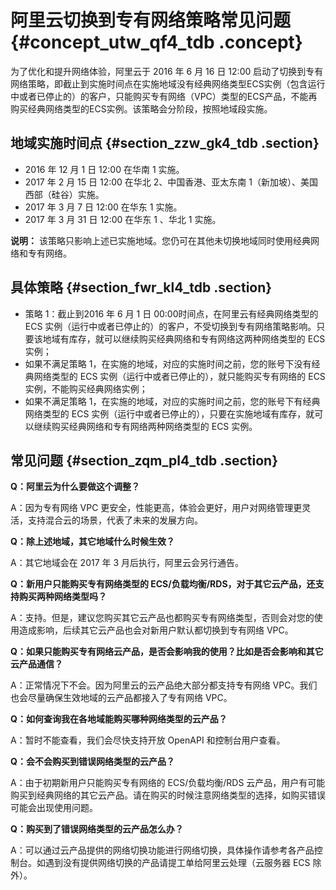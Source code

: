 # 阿里云切换到专有网络策略常见问题 {#concept_utw_qf4_tdb .concept}

为了优化和提升网络体验，阿里云于 2016 年 6 月 16 日 12:00 启动了切换到专有网络策略，即截止到实施时间点在实施地域没有经典网络类型ECS实例（包含运行中或者已停止的）的客户，只能购买专有网络（VPC）类型的ECS产品，不能再购买经典网络类型的ECS实例。该策略会分阶段，按照地域段实施。

## 地域实施时间点 {#section_zzw_gk4_tdb .section}

-   2016 年 12 月 1 日 12:00 在华南 1 实施。
-   2017 年 2 月 15 日 12:00 在华北 2、中国香港、亚太东南 1（新加坡）、美国西部（硅谷）实施。
-   2017 年 3 月 7 日 12:00 在华东 1 实施。
-   2017 年 3 月 31 日 12:00 在华东 1 、华北 1 实施。

**说明：** 该策略只影响上述已实施地域。您仍可在其他未切换地域同时使用经典网络和专有网络。

## 具体策略 {#section_fwr_kl4_tdb .section}

-   策略 1：截止到2016 年 6 月 1 日 00:00时间点，在阿里云有经典网络类型的ECS 实例（运行中或者已停止的）的客户，不受切换到专有网络策略影响。只要该地域有库存，就可以继续购买经典网络和专有网络这两种网络类型的 ECS 实例；
-   如果不满足策略 1，在实施的地域，对应的实施时间之前，您的账号下没有经典网络类型的 ECS 实例（运行中或者已停止的），就只能购买专有网络的 ECS 实例，不能购买经典网络实例；
-   如果不满足策略 1，在实施的地域，对应的实施时间之前，您的账号下有经典网络类型的 ECS 实例（运行中或者已停止的），只要在实施地域有库存，就可以继续购买经典网络和专有网络两种网络类型的 ECS 实例。

## 常见问题 {#section_zqm_pl4_tdb .section}

**Q：阿里云为什么要做这个调整？**

A：因为专有网络 VPC 更安全，性能更高，体验会更好，用户对网络管理更灵活，支持混合云的场景，代表了未来的发展方向。

**Q：除上述地域，其它地域什么时候生效？**

A：其它地域会在 2017 年 3 月后执行，阿里云会另行通告。

**Q：新用户只能购买专有网络类型的 ECS/负载均衡/RDS，对于其它云产品，还支持购买两种网络类型吗？**

A：支持。但是，建议您购买其它云产品也都购买专有网络类型，否则会对您的使用造成影响，后续其它云产品也会对新用户默认都切换到专有网络 VPC。

**Q：如果只能购买专有网络云产品，是否会影响我的使用？比如是否会影响和其它云产品通信？**

A：正常情况下不会。因为阿里云的云产品绝大部分都支持专有网络 VPC。我们也会尽量确保生效地域的云产品都接入了专有网络 VPC。

**Q：如何查询我在各地域能购买哪种网络类型的云产品？**

A：暂时不能查看，我们会尽快支持开放 OpenAPI 和控制台用户查看。

**Q：会不会购买到错误网络类型的云产品？**

A：由于初期新用户只能购买专有网络的 ECS/负载均衡/RDS 云产品，用户有可能购买到经典网络的其它云产品。请在购买的时候注意网络类型的选择，如购买错误可能会出现使用问题。

**Q：购买到了错误网络类型的云产品怎么办？**

A：可以通过云产品提供的网络切换功能进行网络切换，具体操作请参考各产品控制台。如遇到没有提供网络切换的产品请提工单给阿里云处理（云服务器 ECS 除外）。

